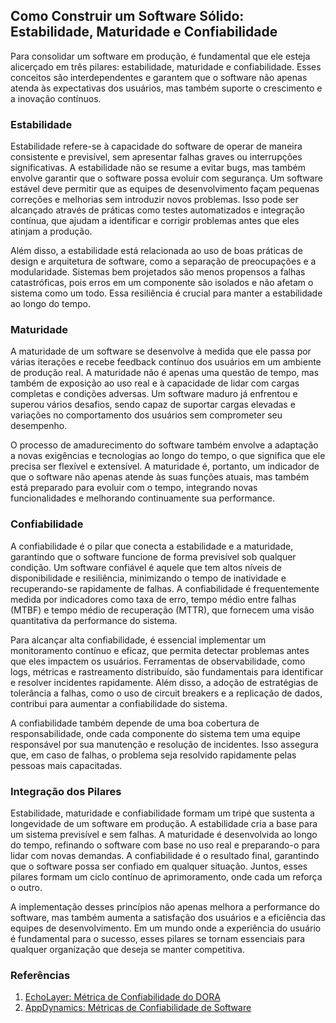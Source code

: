 ## Como Construir um Software Sólido: Estabilidade, Maturidade e Confiabilidade

Para consolidar um software em produção, é fundamental que ele esteja alicerçado em três pilares: estabilidade, maturidade e confiabilidade. Esses conceitos são interdependentes e garantem que o software não apenas atenda às expectativas dos usuários, mas também suporte o crescimento e a inovação contínuos.

### Estabilidade
Estabilidade refere-se à capacidade do software de operar de maneira consistente e previsível, sem apresentar falhas graves ou interrupções significativas. A estabilidade não se resume a evitar bugs, mas também envolve garantir que o software possa evoluir com segurança. Um software estável deve permitir que as equipes de desenvolvimento façam pequenas correções e melhorias sem introduzir novos problemas. Isso pode ser alcançado através de práticas como testes automatizados e integração contínua, que ajudam a identificar e corrigir problemas antes que eles atinjam a produção.

Além disso, a estabilidade está relacionada ao uso de boas práticas de design e arquitetura de software, como a separação de preocupações e a modularidade. Sistemas bem projetados são menos propensos a falhas catastróficas, pois erros em um componente são isolados e não afetam o sistema como um todo. Essa resiliência é crucial para manter a estabilidade ao longo do tempo.

### Maturidade
A maturidade de um software se desenvolve à medida que ele passa por várias iterações e recebe feedback contínuo dos usuários em um ambiente de produção real. A maturidade não é apenas uma questão de tempo, mas também de exposição ao uso real e à capacidade de lidar com cargas completas e condições adversas. Um software maduro já enfrentou e superou vários desafios, sendo capaz de suportar cargas elevadas e variações no comportamento dos usuários sem comprometer seu desempenho.

O processo de amadurecimento do software também envolve a adaptação a novas exigências e tecnologias ao longo do tempo, o que significa que ele precisa ser flexível e extensível. A maturidade é, portanto, um indicador de que o software não apenas atende às suas funções atuais, mas também está preparado para evoluir com o tempo, integrando novas funcionalidades e melhorando continuamente sua performance.

### Confiabilidade
A confiabilidade é o pilar que conecta a estabilidade e a maturidade, garantindo que o software funcione de forma previsível sob qualquer condição. Um software confiável é aquele que tem altos níveis de disponibilidade e resiliência, minimizando o tempo de inatividade e recuperando-se rapidamente de falhas. A confiabilidade é frequentemente medida por indicadores como taxa de erro, tempo médio entre falhas (MTBF) e tempo médio de recuperação (MTTR), que fornecem uma visão quantitativa da performance do sistema.

Para alcançar alta confiabilidade, é essencial implementar um monitoramento contínuo e eficaz, que permita detectar problemas antes que eles impactem os usuários. Ferramentas de observabilidade, como logs, métricas e rastreamento distribuído, são fundamentais para identificar e resolver incidentes rapidamente. Além disso, a adoção de estratégias de tolerância a falhas, como o uso de circuit breakers e a replicação de dados, contribui para aumentar a confiabilidade do sistema.

A confiabilidade também depende de uma boa cobertura de responsabilidade, onde cada componente do sistema tem uma equipe responsável por sua manutenção e resolução de incidentes. Isso assegura que, em caso de falhas, o problema seja resolvido rapidamente pelas pessoas mais capacitadas.

### Integração dos Pilares
Estabilidade, maturidade e confiabilidade formam um tripé que sustenta a longevidade de um software em produção. A estabilidade cria a base para um sistema previsível e sem falhas. A maturidade é desenvolvida ao longo do tempo, refinando o software com base no uso real e preparando-o para lidar com novas demandas. A confiabilidade é o resultado final, garantindo que o software possa ser confiado em qualquer situação. Juntos, esses pilares formam um ciclo contínuo de aprimoramento, onde cada um reforça o outro.

A implementação desses princípios não apenas melhora a performance do software, mas também aumenta a satisfação dos usuários e a eficiência das equipes de desenvolvimento. Em um mundo onde a experiência do usuário é fundamental para o sucesso, esses pilares se tornam essenciais para qualquer organização que deseja se manter competitiva.

### Referências
1. [EchoLayer: Métrica de Confiabilidade do DORA](https://echolayer.com/blog/the-fifth-dora-metric-reliability)
2. [AppDynamics: Métricas de Confiabilidade de Software](https://www.appdynamics.com/blog/engineering/managing-software-reliability-metrics-how-to-build-sre-dashboards-that-drive-positive-business-outcomes)